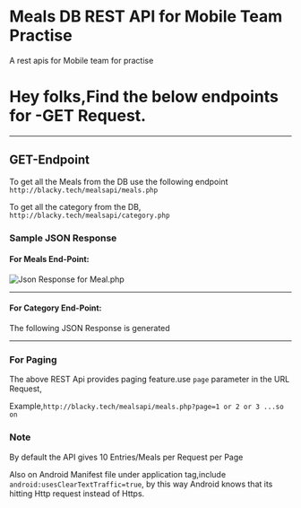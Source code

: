 # Meals DB REST API for Mobile Team Practise
A rest apis for Mobile team for practise
# Hey folks,Find the below endpoints for -GET Request.
***
## GET-Endpoint

To get all the Meals from the DB use the following endpoint
`http://blacky.tech/mealsapi/meals.php`

To get all the category from the DB,
`http://blacky.tech/mealsapi/category.php`

### Sample JSON Response 
#### For Meals End-Point:
![Json Response for Meal.php](http://blacky.tech/meals/jsonresp.png)

***
#### For Category End-Point:
The following JSON Response is generated 


***

### For Paging 
The above REST Api provides paging feature.use `page` parameter in the URL Request,

Example,`http://blacky.tech/mealsapi/meals.php?page=1 or 2 or 3 ...so on`

### Note
By default the API gives 10 Entries/Meals per Request per Page

Also on Android Manifest file under application tag,include `android:usesClearTextTraffic=true`, by this way Android knows that its hitting Http request instead of Https.
